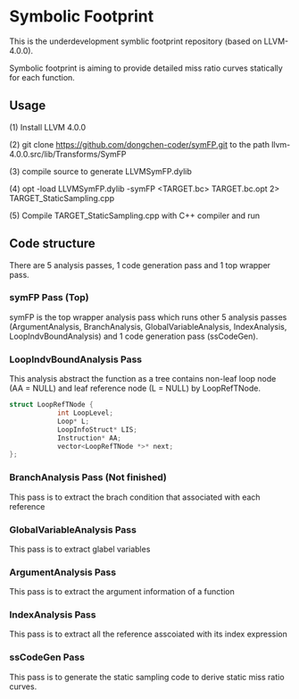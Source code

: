 # Symbolic Footprint

This is the underdevelopment symblic footprint repository (based on LLVM-4.0.0). 

Symbolic footprint is aiming to provide detailed miss ratio curves statically for each function.

## Usage

(1) Install LLVM 4.0.0

(2) git clone https://github.com/dongchen-coder/symFP.git to the path llvm-4.0.0.src/lib/Transforms/SymFP

(3) compile source to generate LLVMSymFP.dylib

(4) opt -load LLVMSymFP.dylib -symFP \<TARGET.bc\> TARGET.bc.opt 2\> TARGET\_StaticSampling.cpp

(5) Compile TARGET\_StaticSampling.cpp with C++ compiler and run

## Code structure

There are 5 analysis passes, 1 code generation pass and 1 top wrapper pass. 

### symFP Pass (Top)

symFP is the top wrapper analysis pass which runs other 5 analysis passes (ArgumentAnalysis, BranchAnalysis, GlobalVariableAnalysis, IndexAnalysis, LoopIndvBoundAnalysis) and 1 code generation pass (ssCodeGen). 

### LoopIndvBoundAnalysis Pass 

This analysis abstract the function as a tree contains non-leaf loop node (AA = NULL) and leaf reference node (L = NULL) by LoopRefTNode.   

```C++
struct LoopRefTNode {
            int LoopLevel;
            Loop* L;
            LoopInfoStruct* LIS;
            Instruction* AA;
            vector<LoopRefTNode *>* next;
};
```

### BranchAnalysis Pass (Not finished)
This pass is to extract the brach condition that associated with each reference

### GlobalVariableAnalysis Pass
This pass is to extract glabel variables

### ArgumentAnalysis Pass
This pass is to extract the argument information of a function

### IndexAnalysis Pass
This pass is to extract all the reference asscoiated with its index expression

### ssCodeGen Pass
This pass is to generate the static sampling code to derive static miss ratio curves.


